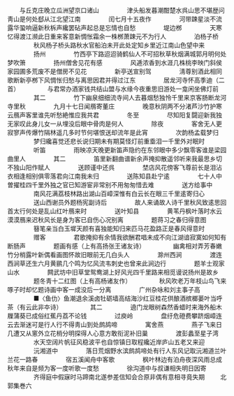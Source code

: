 <!-- { "loadSidebar": true } -->
　　与丘克庄晚立瓜洲望京口诸山
　　
　　津头船发暮潮酣楚水呉山思不堪歴问靑山是何处郄从江北望江南
　　
　　闰七月十五夜作
　　
　　河带踈星淡不流露华蛩响逼新秋柝声纔罢砧声起总是忘情也自愁
　　
　　堤边桞
　　
　　天寒忆得渡江濒此日重来客意新惆怅霜余一株桞萧踈元不为行人
　　
　　泊杨子桥
　　
　　秋风杨子桥头路秋水官船泊未开此处定知乡里近江南山色望中来
　　
　　扬州
　　
　　竹西亭下路迢迢骑鹤仙人不可招秋草秋烟满城郭月明何处梦吹箫
　　
　　扬州僧舍见花有感
　　
　　风逓浓香到水涯几株桃李映门斜侯家园圃多荒废不是僧房不见花
　　
　　新亭送宣别驾
　　
　　淸尊别酒此相同歌断新亭桞下风惆怅归愁与离思因君并得过江东
　　
　　居龙河寺怀高季迪（二首）
　　
　　与君常办酒家钱共结山盟与水缘今夜重思旧游处一龛闲坐佛灯前
　　
　　其二
　　
　　竹下幽泉细细流寺间人去暮烟愁独怜千里来京客肠断龙河寺里秋
　　
　　九月十七日闻鴈寄董庄
　　
　　晚意秋阴两不分渚芦沙竹护寒云鴈声客里谁先听愁絶惟应我共君
　　
　　冬至
　　
　　尽知阳复闘迎新我独无家叹此身儿女一从埋没后眼中骨肉是何人
　　
　　除夜
　　
　　客舍无人更寂寥声传爆竹隔林遥几多时节何堪恨送却流年是此宵
　　
　　次韵杨孟载梦归
　　
　　梦归纔喜觉还悲长说归期未有期莫怪灯前重埀泪一千里外对眠时
　　
　　听笛
　　
　　雨映凉天晚更新笛声隐约在东邻眼中多少飘零客谁是梁园曲里人
　　
　　其二
　　
　　笛里新翻曲谱新余声掩抑散遥邻听来我最思乡切不独山阳作赋人
　　
　　送顾谨中还呉
　　
　　埜店风花傍客飞尊前长是泪沾衣相逢相别俱零落君向江南我未归
　　
　　送陈知县赴宁逺
　　
　　七十人中曽擢桂四千里外独之官已知游宦非常别不用匆匆惜去难
　　
　　送方给事中
　　
　　南风花满荔枝林路出湖山百嶂深惟有白云长在眼三千里逺寄归心
　　
　　送山西谢员外题杨宪副诗后
　　
　　故人来诵故人诗千里秋风致逺思回首太行何处是乱山红叶鴈来时
　　
　　送叶知县
　　
　　黄苇丹枫叶落时水云漠漠鴈来迟秋风长是身为客已自伤心况别离
　　
　　题蒋习之春归得意图
　　
　　簮笔亲当白玉墀天颜有喜独能知归来匹马花盈路正是春风得意时
　　
　　赠客
　　
　　君歌掩抑有余情我欲酬君唱未成不向江湖谙寂寞如何知有断肠声
　　
　　题画有感（上有高扬张王诸友诗）
　　
　　幽禽相对弄芳春嫩竹分梢露叶新偶看画图怀故旧眼前无几白头人
　　
　　滁州西涧
　　
　　渡连西涧草还生六月黄鹂几个鸣为忆风流韦刺史也曾来此涧边行
　　
　　题羊士观家山水
　　
　　闗武坊中旧草堂鸳鸯湖上好风光四千里路来相觅谩说扬州是故乡
　　
　　题冬靑十二红图（上有高杨诸友作）
　　
　　秋风吹老万年枝山鸟飞来啄子时却忆题诗画中客一成没后一分离
　　
　　广州杂咏和刘主事子高
　　
　　■〈鱼仂〉鱼潮退余溪卤牡砺墙高结海沙红豆桂花供酿酒槟榔蒌叶当呼茶（有云此非夲诗）
　　
　　其二
　　
　　遶门龙眼树森然香蜡时来海外船木屧蒲葵已成俗红蕉丹荔不论钱
　　
　　过庾岭
　　
　　盘纡危磴费攀跻烟嶂连云去渐迷可是行人行不得靑山到处鹧鸪啼
　　
　　寓舍燕
　　
　　燕子飞来日几遭又从窻外立花梢分明探得人心意方敢衔泥补旧巢
　　
　　渡彭蠡至星子湾
　　
　　水天空阔片帆征风稳波平也自惊镇日取程纔近岸庐山五老又来迎
　　
　　沅湘道中
　　
　　落日荒烟野水滨鹧鸪啼处有行人东风记取沅湘道兰叶兰花一路春
　　
　　宿五溪闻舟中客歌
　　
　　枫叶林边有泊舟夜深风雨总成秋年来自是频为客一度听歌一度愁
　　
　　徐沟道中与叔谦相失明日因寄
　　
　　齐得庭中假寐时马蹄南北遂参差信知会合原非偶有意相寻竟失期
　　
北郭集巻六 

